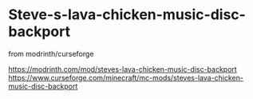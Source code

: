 # Steve-s-lava-chicken-music-disc-backport
from modrinth/curseforge

https://modrinth.com/mod/steves-lava-chicken-music-disc-backport
https://www.curseforge.com/minecraft/mc-mods/steves-lava-chicken-music-disc-backport
